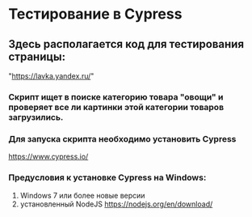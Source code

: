 # Тестирование в Cypress
## Здесь располагается код для тестирования страницы:
"https://lavka.yandex.ru/"
### Скрипт ищет в поиске категорию товара "овощи" и проверяет все ли картинки этой категории товаров загрузились.  
### Для запуска скрипта необходимо установить Cypress
https://www.cypress.io/
### Предусловия к установке Cypress на Windows:
1. Windows 7 или более новые версии
2. установленный NodeJS https://nodejs.org/en/download/

